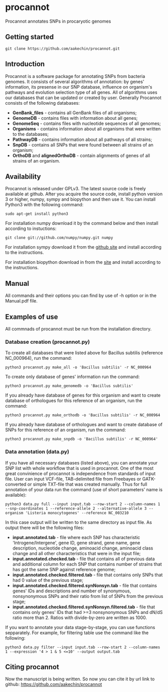 # procannot

Procannot annotates SNPs in procaryotic genomes

## Getting started

```git clone https://github.com/aakechin/procannot.git```

## Introduction

Procannot is a software package for annotating SNPs from bacteria genomes. It consists of several algorithms of annotation: by genes' information, its presense in our SNP database, influence on organism's pathways and evolution selection type of all genes. All of algorithms uses our databases that can be updated or created by user. Generally Procannot consists of the following databases:
* **GenBank_files** - contains all GenBank files of all organisms;
* **GenomeDB** - contains files with information about all genes;
* **GenomeSeq** - contains files with nucleotide sequences of all genomes;
* **Organisms** - contains information about all organisms that were written to the databases;
* **PathwayDB** - contains information about all pathways of all strains;
* **SnpDB** - contains all SNPs that were found between all strains of an organism;
* **OrthoDB** and **alignedOrthoDB** - contain alignments of genes of all strains of an organism.

## Availability

Procannot is released under GPLv3. The latest source code is freely available at github. After you acquire the source code, install python version 3 or higher, numpy, sympy and biopython and then use it. You can install Python3 with the following command:

```sudo apt-get install python3```

For installation numpy download it by the command below and then install according to instuctions:

```git clone git://github.com/numpy/numpy.git numpy```

For installation sympy download it from the [github site](https://github.com/sympy/sympy/releases) and install according to the instructions.

For installation biopython download in from the [site](http://biopython.org/wiki/Download) and install according to the instructions.

## Manual

All commands and their options you can find by use of -h option or in the Manual.pdf file.

## Examples of use

All commnads of procannot must be run from the installation directory.

### Database creation (procannot.py)

To create all databases that were listed above for Bacillus subtilis (reference NC_000964), run the command:

```python3 procannot.py make_all -o 'Bacillus subtilis' -r NC_000964```

To create only database of genes' information run the command:

```python3 procannot.py make_genomedb -o 'Bacillus subtilis'```

If you already have database of genes for this organism and want to create database of orthologues for this reference of an organism, run the command:

```python3 procannot.py make_orthodb -o 'Bacillus subtilis' -r NC_000964```

If you already have database of orthologues and want to create database of SNPs for this reference of an organism, run the command:

```python3 procannot.py make_snpdb -o 'Bacillus subtilis' -r NC_000964'```

### Data annotation (data.py)

If you have all necessary databases (listed above), you can annotate your SNP list with whole workflow that is used in procannot. One of the most great convinience of procannot is independence from standards of input file. User can input VCF-file, TAB-delimited file from Freebayes or GATK-converted or simple TXT-file that was created manually. Thus for full annotation of your data run the command (use of short parameters' name is available):

```python3 data.py full --input input.tab --row-start 2 --column-names 1 --snp-coordinates 1 --reference-allele 2 --alternative-allele 3 --organism 'Listeria monocytogenes' --reference NC_003210```

In this case output will be written to the same directory as input file. As output there will be the following files:
* **input.annotated.tab** - file where each SNP has characteristic 'Introgene/Intergene', gene ID, gene strand, gene name, gene description, nucleotide change, aminoacid change, aminoacid class change and all other characteristics that were in the input file;
* **input.annotated.checked.tab** - file that contains all of previous data and additional column for each SNP that contains number of strains that has got the same SNP against reference genome;
* **input.annotated.checked.filtered.tab** - file that contains only SNPs that had 0 value of the previous stage;
* **input.annotated.checked.filtered.synNonsyn.tab** - file that contains genes' IDs and descriptions and number of synonymous, nonsynonymous SNPs and their ratio from list of SNPs from the previous stage;
* **input.annotated.checked.filtered.synNonsyn.filtered.tab** - file that contains only genes' IDs that had >=3 nonsynonymous SNPs and dN/dS ratio more than 2. Ratios  with divide-by-zero are written as 1000.

If you want to annotate your data stage-by-stage, you can use functions sepparately. For example, for filtering table use the command like the following:

```python3 data.py filter --input input.tab --row-start 2 --column-names 1 --expression '4 > 1 & 5 <=10' --output output.tab```

## Citing procannot

Now the manuscript is being written. So now you can cite it by url link to github: https://github.com/aakechin/procannot
